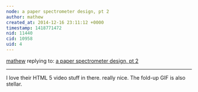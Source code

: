 ```yaml
---
node: a paper spectrometer design, pt 2
author: mathew
created_at: 2014-12-16 23:11:12 +0000
timestamp: 1418771472
nid: 11440
cid: 10958
uid: 4
---
```




[mathew](../profile/mathew) replying to: [a paper spectrometer design, pt 2](../notes/mathew/12-06-2014/a-paper-spectrometer-design-pt-2)

----
I love their HTML 5 video stuff in there.  really nice.   The fold-up GIF is also stellar.
